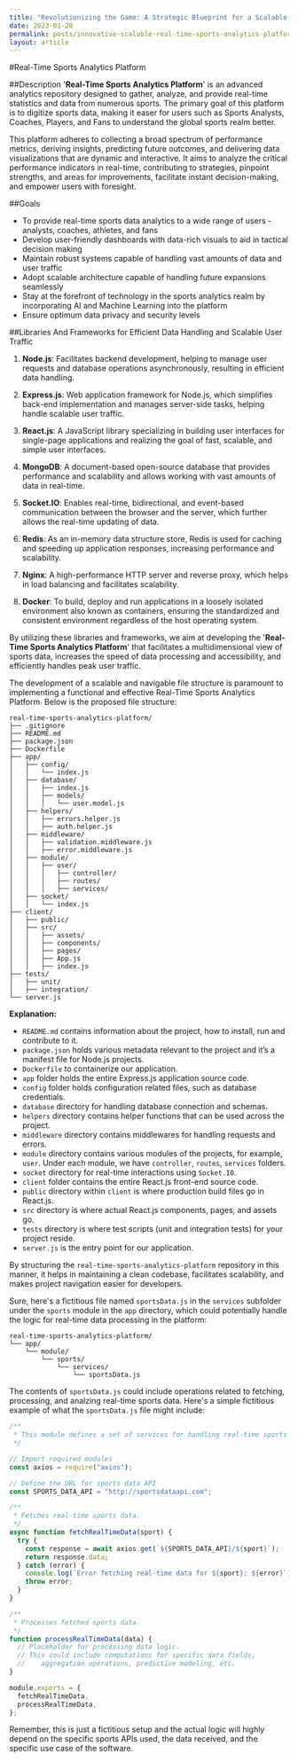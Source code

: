 ```yaml
---
title: "Revolutionizing the Game: A Strategic Blueprint for a Scalable, AI-Driven Real-Time Sports Analytics Platform"
date: 2023-01-28
permalink: posts/innovative-scalable-real-time-sports-analytics-platform
layout: article
---
```


#Real-Time Sports Analytics Platform

##Description
'**Real-Time Sports Analytics Platform**' is an advanced analytics repository designed to gather, analyze, and provide real-time statistics and data from numerous sports. The primary goal of this platform is to digitize sports data, making it easer for users such as Sports Analysts, Coaches, Players, and Fans to understand the global sports realm better.

This platform adheres to collecting a broad spectrum of performance metrics, deriving insights, predicting future outcomes, and delivering data visualizations that are dynamic and interactive. It aims to analyze the critical performance indicators in real-time, contributing to strategies, pinpoint strengths, and areas for improvements, facilitate instant decision-making, and empower users with foresight.

##Goals

- To provide real-time sports data analytics to a wide range of users - analysts, coaches, athletes, and fans
- Develop user-friendly dashboards with data-rich visuals to aid in tactical decision making
- Maintain robust systems capable of handling vast amounts of data and user traffic
- Adopt scalable architecture capable of handling future expansions seamlessly
- Stay at the forefront of technology in the sports analytics realm by incorporating AI and Machine Learning into the platform
- Ensure optimum data privacy and security levels

##Libraries And Frameworks for Efficient Data Handling and Scalable User Traffic

1. **Node.js**: Facilitates backend development, helping to manage user requests and database operations asynchronously, resulting in efficient data handling.

2. **Express.js**: Web application framework for Node.js, which simplifies back-end implementation and manages server-side tasks, helping handle scalable user traffic.

3. **React.js**: A JavaScript library specializing in building user interfaces for single-page applications and realizing the goal of fast, scalable, and simple user interfaces.

4. **MongoDB**: A document-based open-source database that provides performance and scalability and allows working with vast amounts of data in real-time.

5. **Socket.IO**: Enables real-time, bidirectional, and event-based communication between the browser and the server, which further allows the real-time updating of data.

6. **Redis**: As an in-memory data structure store, Redis is used for caching and speeding up application responses, increasing performance and scalability.

7. **Nginx**: A high-performance HTTP server and reverse proxy, which helps in load balancing and facilitates scalability.

8. **Docker**: To build, deploy and run applications in a loosely isolated environment also known as containers, ensuring the standardized and consistent environment regardless of the host operating system.

By utilizing these libraries and frameworks, we aim at developing the '**Real-Time Sports Analytics Platform**' that facilitates a multidimensional view of sports data, increases the speed of data processing and accessibility, and efficiently handles peak user traffic.

The development of a scalable and navigable file structure is paramount to implementing a functional and effective Real-Time Sports Analytics Platform. Below is the proposed file structure:

```
real-time-sports-analytics-platform/
├── .gitignore
├── README.md
├── package.json
├── Dockerfile
├── app/
│   ├── config/
│   │   └── index.js
│   ├── database/
│   │   ├── index.js
│   │   ├── models/
│   │   │   └── user.model.js
│   ├── helpers/
│   │   ├── errors.helper.js
│   │   ├── auth.helper.js
│   ├── middleware/
│   │   ├── validation.middleware.js
│   │   ├── error.middleware.js
│   ├── module/
│   │   ├── user/
│   │   │   ├── controller/
│   │   │   ├── routes/
│   │   │   ├── services/
│   ├── socket/
│   │   └── index.js
├── client/
│   ├── public/
│   ├── src/
│   │   ├── assets/
│   │   ├── components/
│   │   ├── pages/
│   │   ├── App.js
│   │   ├── index.js
├── tests/
│   ├── unit/
│   ├── integration/
└── server.js
```

**Explanation:**

- `README.md` contains information about the project, how to install, run and contribute to it.
- `package.json` holds various metadata relevant to the project and it’s a manifest file for Node.js projects.
- `Dockerfile` to containerize our application.
- `app` folder holds the entire Express.js application source code.
- `config` folder holds configuration related files, such as database credentials.
- `database` directory for handling database connection and schemas.
- `helpers` directory contains helper functions that can be used across the project.
- `middleware` directory contains middlewares for handling requests and errors.
- `module` directory contains various modules of the projects, for example, `user`. Under each module, we have `controller`, `routes`, `services` folders.
- `socket` directory for real-time interactions using `Socket.IO`.
- `client` folder contains the entire React.js front-end source code.
- `public` directory within `client` is where production build files go in React.js.
- `src` directory is where actual React.js components, pages, and assets go.
- `tests` directory is where test scripts (unit and integration tests) for your project reside.
- `server.js` is the entry point for our application.

By structuring the `real-time-sports-analytics-platform` repository in this manner, it helps in maintaining a clean codebase, facilitates scalability, and makes project navigation easier for developers.

Sure, here's a fictitious file named `sportsData.js` in the `services` subfolder under the `sports` module in the `app` directory, which could potentially handle the logic for real-time data processing in the platform:

```
real-time-sports-analytics-platform/
└── app/
    └── module/
        └── sports/
            └── services/
                └── sportsData.js
```

The contents of `sportsData.js` could include operations related to fetching, processing, and analzing real-time sports data. Here's a simple fictitious example of what the `sportsData.js` file might include:

```javascript
/**
 * This module defines a set of services for handling real-time sports data.
 */

// Import required modules
const axios = require("axios");

// Define the URL for sports data API
const SPORTS_DATA_API = "http://sportsdataapi.com";

/**
 * Fetches real-time sports data.
 */
async function fetchRealTimeData(sport) {
  try {
    const response = await axios.get(`${SPORTS_DATA_API}/${sport}`);
    return response.data;
  } catch (error) {
    console.log(`Error fetching real-time data for ${sport}: ${error}`);
    throw error;
  }
}

/**
 * Processes fetched sports data.
 */
function processRealTimeData(data) {
  // Placeholder for processing data logic.
  // This could include computations for specific data fields,
  //    aggregation operations, predictive modeling, etc.
}

module.exports = {
  fetchRealTimeData,
  processRealTimeData,
};
```

Remember, this is just a fictitious setup and the actual logic will highly depend on the specific sports APIs used, the data received, and the specific use case of the software.
